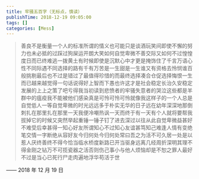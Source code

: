 ```yaml
---
title: 牢骚五百字（无标点，慎读）
publishTime: 2018-12-19 09:05:00
tags: []
categories: [Mess]
---
```


> 善良不是衡量一个人的标准所谓的情义也可能只是谈酒玩笑间即使不懈的努力也未必抵的过踩过狗屎运开朗大笑如何自觉卑微不善交际又如何不过惶惶度日而已终难逃一拨黄土有时候即使是沉默心中才更是掩饰住了千言万语心性不同际遇不同选择的路有千有万苦是一生甜是一生谁又有资格去怜悯谁百般挑剔最后也不过是错过了最值得珍惜的而最终选择凑合仓促选择悔恨一生而已越来越觉得一句话说得好上智而下愚也许这才是社会稳定长治久安稳定发展的上上之策了吧亏得我当初读到悲愤者的牢骚失意者的哭泣这些都是羊群中的瘟疫我不能被他们感染真是可怜可怜可怜就像我这样子的一个人总是自觉低人一等自觉卑微的时光远远多于朴实无华的日子远在幼年深深地那倒刺扎在那里扎在那里一天我便冷嘲热讽一天而终于有一天有个人就将要帮我拔掉它的时候又突然举起重锤一锤子钉了进去深过以往从此自觉卑微益甚好不难受后幸甚得一知心好友所谓知心不过知心友谊甚笃知己难逢人情有变绝笔交情一字断绝从容好友今归何处今归何处常曰吾之为活不可久居一处是以惹人厌终善终不得今恰当临水桥度新路已开当驱身远离几经周折深明其理不得金刚之钻万不可揽瓷器之活否则伤己事小与他人烦恼却是不恕之罪人最好不过是当心已死行尸走肉遍地浮华苟活于世

—— 2018 年 12 月 19 日
